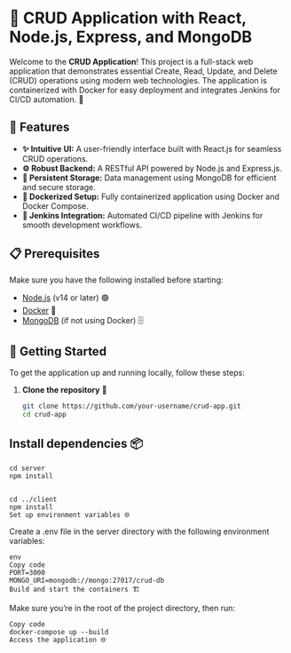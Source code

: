 # 🚀 CRUD Application with React, Node.js, Express, and MongoDB

Welcome to the **CRUD Application**! This project is a full-stack web application that demonstrates essential Create, Read, Update, and Delete (CRUD) operations using modern web technologies. The application is containerized with Docker for easy deployment and integrates Jenkins for CI/CD automation. 🎉

## 🌟 Features

- **✨ Intuitive UI:** A user-friendly interface built with React.js for seamless CRUD operations.
- **⚙️ Robust Backend:** A RESTful API powered by Node.js and Express.js.
- **💾 Persistent Storage:** Data management using MongoDB for efficient and secure storage.
- **🐳 Dockerized Setup:** Fully containerized application using Docker and Docker Compose.
- **🔧 Jenkins Integration:** Automated CI/CD pipeline with Jenkins for smooth development workflows.

## 📋 Prerequisites

Make sure you have the following installed before starting:

- [Node.js](https://nodejs.org/) (v14 or later) 🟢
- [Docker](https://www.docker.com/) 🐋
- [MongoDB](https://www.mongodb.com/) (if not using Docker) 🗄️

## 🚀 Getting Started

To get the application up and running locally, follow these steps:

1. **Clone the repository** 📂

   ```bash
   git clone https://github.com/your-username/crud-app.git
   cd crud-app
   ```

## Install dependencies 📦

```For the backend:
cd server
npm install
```

```For the frontend:

cd ../client
npm install
Set up environment variables 🌐

```
Create a .env file in the server directory with the following environment variables:
```
env
Copy code
PORT=3000
MONGO_URI=mongodb://mongo:27017/crud-db
Build and start the containers 🏗️
```
Make sure you’re in the root of the project directory, then run:
```
Copy code
docker-compose up --build
Access the application 🌐

```
